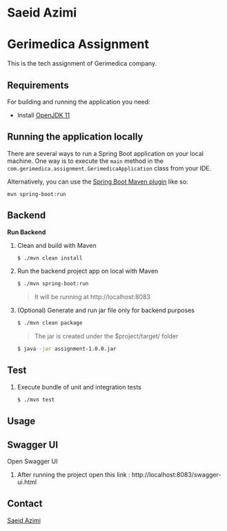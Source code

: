 # Saeid Azimi 


# Gerimedica Assignment

This is the tech assignment of Gerimedica company.


## Requirements

For building and running the application you need:

* Install [OpenJDK 11](https://openjdk.java.net/projects/jdk/11/)

## Running the application locally

There are several ways to run a Spring Boot application on your local machine. One way is to execute the `main` method in the `com.gerimedica.assignment.GerimedicaApplication` class from your IDE.

Alternatively, you can use the [Spring Boot Maven plugin](https://docs.spring.io/spring-boot/docs/current/reference/html/build-tool-plugins-maven-plugin.html) like so:

```shell
mvn spring-boot:run
```

## Backend

**Run Backend**

1. Clean and build with Maven
   ```sh
   $ ./mvn clean install
   ```
2. Run the backend project app on local with Maven
   ```sh
   $ ./mvn spring-boot:run
   ```
   > It will be running at http://localhost:8083

3. (Optional) Generate and run jar file only for backend purposes
   ```sh
   $ ./mvn clean package
   ```
   > The jar is created under the $project/target/ folder
   ```sh
   $ java -jar assignment-1.0.0.jar
   ```

## Test

1. Execute bundle of unit and integration tests
   ```sh
   $ ./mvn test
   ```

## Usage
 

## Swagger UI

Open Swagger UI
1. After running the project open this link :
http://localhost:8083/swagger-ui.html
 

## Contact

[Saeid Azimi](https://www.linkedin.com/in/saeidazimi)
